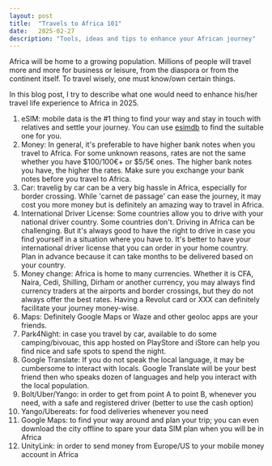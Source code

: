 ```yaml
---
layout: post
title:  "Travels to Africa 101"
date:   2025-02-27
description: "Tools, ideas and tips to enhance your African journey"
---
```


<p class="intro"><span class="dropcap">A</span>frica will be home to a growing population. Millions of people will travel more and more for business or leisure, from the diaspora or from the continent itself. To travel wisely, one must know/own certain things.</a></p>

In this blog post, I try to describe what one would need to enhance his/her travel life experience to Africa in 2025.

1. eSIM: mobile data is the #1 thing to find your way and stay in touch with relatives and settle your journey. You can use [esimdb](https://esimdb.com/) to find the suitable one for you.
2. Money: In general, it's preferable to have higher bank notes when you travel to Africa. For some unknown reasons, rates are not the same whether you have $100/100€+ or $5/5€ ones. The higher bank notes you have, the higher the rates. Make sure you exchange your bank notes before you travel to Africa.
3. Car: travelig by car can be a very big hassle in Africa, especially for border crossing. While 'carnet de passage' can ease the journey, it may cost you more money but is definitely an amazing way to travel in Africa.
4. International Driver License: Some countries allow you to drive with your national driver country. Some countries don't. Driving in Africa can be challenging. But it's always good to have the right to drive in case you find yourself in a situation where you have to. It's better to have your international driver license that you can order in your home country. Plan in advance because it can take months to be delivered based on your country.
5. Money change: Africa is home to many currencies. Whether it is CFA, Naira, Cedi, Shilling, Dirham or another currency, you may always find currency traders at the airports and border crossings, but they do not always offer the best rates. Having a Revolut card or XXX can definitely facilitate your journey money-wise.
6. Maps: Definitely Google Maps or Waze and other geoloc apps are your friends.
7. Park4Night: in case you travel by car, available to do some camping/bivouac, this app hosted on PlayStore and iStore can help you find nice and safe spots to spend the night.
8. Google Translate: If you do not speak the local language, it may be cumbersome to interact with locals. Google Translate will be your best friend then who speaks dozen of languages and help you interact with the local population.
9. Bolt/Uber/Yango: in order to get from point A to point B, whenever you need, with a safe and registered driver (better to use the cash option)
10. Yango/Ubereats: for food deliveries whenever you need
11. Google Maps: to find your way around and plan your trip; you can even download the city offline to spare your data SIM plan when you will be in Africa  
12. UnityLink: in order to send money from Europe/US to your mobile money account in Africa